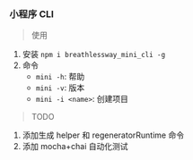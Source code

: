 ### 小程序 CLI

> 使用

1. 安装 `npm i breathlessway_mini_cli -g`
2. 命令
    - `mini -h`: 帮助
    - `mini -v`: 版本
    - `mini -i <name>`: 创建项目

> TODO

1. 添加生成 helper 和 regeneratorRuntime 命令
2. 添加 mocha+chai 自动化测试
